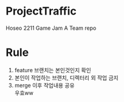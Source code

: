 # ProjectTraffic
Hoseo 2211 Game Jam A Team repo

# Rule
1. feature 브랜치는 본인것인지 확인
2. 본인이 작업하는 브랜치, 디렉터리 외 작업 금지
3. merge 이후 작업내용 공유<br>
우효ww
